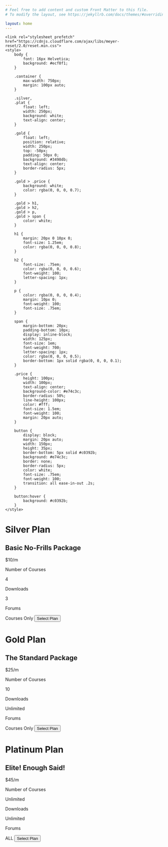 ```yaml
---
# Feel free to add content and custom Front Matter to this file.
# To modify the layout, see https://jekyllrb.com/docs/themes/#overriding-theme-defaults

layout: home
---
```





<html>

<head>
    <meta charset="UTF-8">

    <link rel="stylesheet prefetch" href="https://cdnjs.cloudflare.com/ajax/libs/meyer-reset/2.0/reset.min.css">
    <style>
        body {
            font: 16px Helvetica;
            background: #ecf0f1;
        }
        
        .container {
            max-width: 750px;
            margin: 100px auto;
        }
        
        .silver,
        .plat {
            float: left;
            width: 250px;
            background: white;
            text-align: center;
        }
        
        .gold {
            float: left;
            position: relative;
            width: 250px;
            top: -50px;
            padding: 50px 0;
            background: #3498db;
            text-align: center;
            border-radius: 5px;
        }
        
        .gold > .price {
            background: white;
            color: rgba(0, 0, 0, 0.7);
        }
        
        .gold > h1,
        .gold > h2,
        .gold > p,
        .gold > span {
            color: white;
        }
        
        h1 {
            margin: 20px 0 10px 0;
            font-size: 1.25em;
            color: rgba(0, 0, 0, 0.8);
        }
        
        h2 {
            font-size: .75em;
            color: rgba(0, 0, 0, 0.6);
            font-weight: 100;
            letter-spacing: 1px;
        }
        
        p {
            color: rgba(0, 0, 0, 0.4);
            margin: 10px 0;
            font-weight: 100;
            font-size: .75em;
        }
        
        span {
            margin-bottom: 20px;
            padding-bottom: 10px;
            display: inline-block;
            width: 125px;
            font-size: 1em;
            font-weight: 700;
            letter-spacing: 1px;
            color: rgba(0, 0, 0, 0.5);
            border-bottom: 1px solid rgba(0, 0, 0, 0.1);
        }
        
        .price {
            height: 100px;
            width: 100px;
            text-align: center;
            background-color: #e74c3c;
            border-radius: 50%;
            line-height: 100px;
            color: #fff;
            font-size: 1.5em;
            font-weight: 100;
            margin: 20px auto;
        }
        
        button {
            display: block;
            margin: 20px auto;
            width: 150px;
            height: 35px;
            border-bottom: 5px solid #c0392b;
            background: #e74c3c;
            border: none;
            border-radius: 5px;
            color: white;
            font-size: .75em;
            font-weight: 100;
            transition: all ease-in-out .2s;
        }
        
        button:hover {
            background: #c0392b;
        }
    </style>
</head>

<body>
    <div class="container">
        <div class="silver">
            <h1>Silver Plan</h1>
            <h2>Basic No-Frills Package</h2>
            <div class="price">$10/m</div>
            <p>Number of Courses</p>
            <span>4</span>
            <p>Downloads</p>
            <span>3</span>
            <p>Forums</p>
            <span>Courses Only</span>
            <button>Select Plan</button>
        </div>
        <div class="gold">
            <h1>Gold Plan</h1>
            <h2>The Standard Package</h2>
            <div class="price">$25/m</div>
            <p>Number of Courses</p>
            <span>10</span>
            <p>Downloads</p>
            <span>Unlimited</span>
            <p>Forums</p>
            <span>Courses Only</span>
            <button>Select Plan</button>
        </div>
        <div class="plat">
            <h1>Platinum Plan</h1>
            <h2>Elite! Enough Said!</h2>
            <div class="price">$45/m</div>
            <p>Number of Courses</p>
            <span>Unlimited</span>
            <p>Downloads</p>
            <span>Unlimited</span>
            <p>Forums</p>
            <span>ALL</span>
            <button>Select Plan</button>
        </div>
    </div>

</body>

</html>